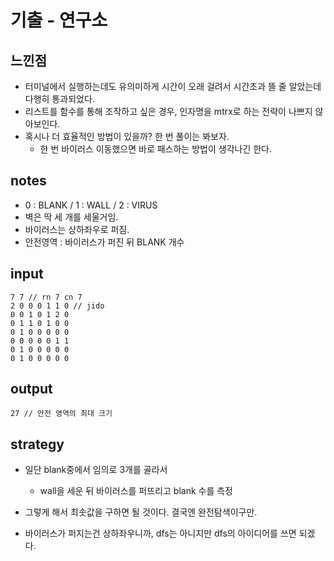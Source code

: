 # 기출 - 연구소

## 느낀점
* 터미널에서 실행하는데도 유의미하게 시간이 오래 걸려서 시간초과 뜰 줄 알았는데 다행히 통과되었다.
* 리스트를 함수를 통해 조작하고 싶은 경우, 인자명을 mtrx로 하는 전략이 나쁘지 않아보인다.
* 혹시나 더 효율적인 방법이 있을까? 한 번 풀이는 봐보자.
  * 한 번 바이러스 이동했으면 바로 패스하는 방법이 생각나긴 한다.

## notes
* 0 : BLANK / 1 : WALL / 2 : VIRUS
* 벽은 딱 세 개를 세울거임.
* 바이러스는 상하좌우로 퍼짐.
* 안전영역 : 바이러스가 퍼진 뒤 BLANK 개수

## input
```
7 7 // rn 7 cn 7
2 0 0 0 1 1 0 // jido
0 0 1 0 1 2 0
0 1 1 0 1 0 0
0 1 0 0 0 0 0
0 0 0 0 0 1 1
0 1 0 0 0 0 0
0 1 0 0 0 0 0
```

## output
```
27 // 안전 영역의 최대 크기
```

## strategy
* 일단 blank중에서 임의로 3개를 골라서
  * wall을 세운 뒤 바이러스를 퍼뜨리고 blank 수를 측정

* 그렇게 해서 최솟값을 구하면 될 것이다. 결국엔 완전탐색이구만.
* 바이러스가 퍼지는건 상하좌우니까, dfs는 아니지만 dfs의 아이디어를 쓰면 되겠다.
